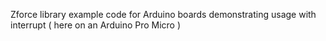 Zforce library example code for Arduino boards demonstrating usage with interrupt ( here on an Arduino Pro Micro )
